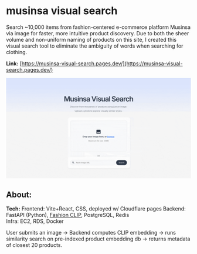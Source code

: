 # musinsa visual search

Search ~10,000 items from fashion-centered e-commerce platform Musinsa via image for faster, more intuitive product discovery. 
Due to both the sheer volume and non-uniform naming of products on this site, I created this visual search tool to eliminate the ambiguity of words when searching for clothing.

**Link:** [https://musinsa-visual-search.pages.dev/](https://musinsa-visual-search.pages.dev/)

![demo gif](https://github.com/jygheo/musinsa-visual-search/blob/main/demo/demo_gif.gif?raw=true)

## About:

**Tech:** 
Frontend: Vite+React, CSS, deployed w/ Cloudflare pages
Backend: FastAPI (Python), [Fashion CLIP](https://huggingface.co/patrickjohncyh/fashion-clip), PostgreSQL, Redis  
Infra: EC2, RDS, Docker 

User submits an image → Backend computes CLIP embedding → runs similarity search on pre-indexed product embedding db → returns metadata of closest 20 products.


